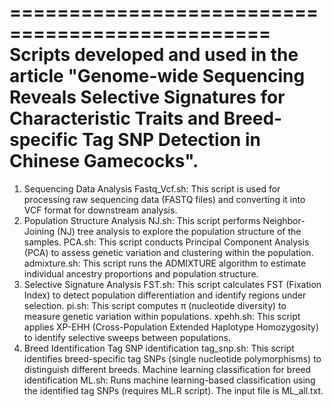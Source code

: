 
================================================
Scripts developed and used in the article
"Genome-wide Sequencing Reveals Selective Signatures for Characteristic Traits and Breed-specific Tag SNP Detection in Chinese Gamecocks".
================================================
1. Sequencing Data Analysis
Fastq_Vcf.sh: This script is used for processing raw sequencing data (FASTQ files) and converting it into VCF format for downstream analysis.
2. Population Structure Analysis
NJ.sh: This script performs Neighbor-Joining (NJ) tree analysis to explore the population structure of the samples.
PCA.sh: This script conducts Principal Component Analysis (PCA) to assess genetic variation and clustering within the population.
admixture.sh: This script runs the ADMIXTURE algorithm to estimate individual ancestry proportions and population structure.
3. Selective Signature Analysis
FST.sh: This script calculates FST (Fixation Index) to detect population differentiation and identify regions under selection.
pi.sh: This script computes π (nucleotide diversity) to measure genetic variation within populations.
xpehh.sh: This script applies XP-EHH (Cross-Population Extended Haplotype Homozygosity) to identify selective sweeps between populations.
4. Breed Identification
Tag SNP identification
tag_snp.sh: This script identifies breed-specific tag SNPs (single nucleotide polymorphisms) to distinguish different breeds.
Machine learning classification for breed identification
ML.sh: Runs machine learning-based classification using the identified tag SNPs (requires ML.R script). The input file is ML_all.txt.

